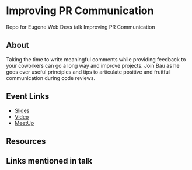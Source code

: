 # Improving PR Communication
Repo for Eugene Web Devs talk Improving PR Communication

## About

Taking the time to write meaningful comments while providing feedback to your coworkers can go a long way and improve projects. Join Bau as he goes over useful principles and tips to articulate positive and fruitful communication during code reviews.

## Event Links

- [Slides]()
- [Video]()
- [MeetUp](https://www.meetup.com/eugenewebdevs/events/285087896/)

## Resources

## Links mentioned in talk